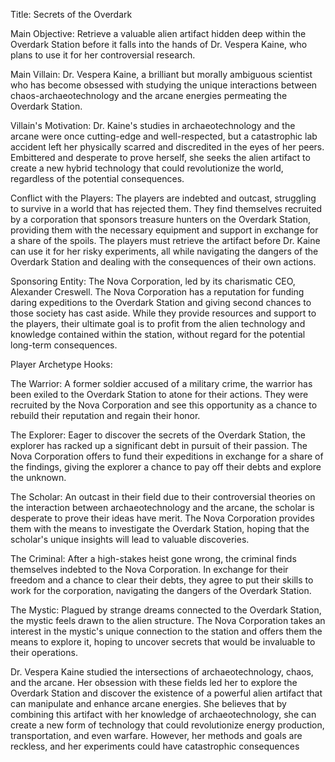 Title: Secrets of the Overdark

Main Objective: Retrieve a valuable alien artifact hidden deep within the Overdark Station before it falls into the hands of Dr. Vespera Kaine, who plans to use it for her controversial research.

Main Villain: Dr. Vespera Kaine, a brilliant but morally ambiguous scientist who has become obsessed with studying the unique interactions between chaos-archaeotechnology and the arcane energies permeating the Overdark Station.

Villain's Motivation: Dr. Kaine's studies in archaeotechnology and the arcane were once cutting-edge and well-respected, but a catastrophic lab accident left her physically scarred and discredited in the eyes of her peers. Embittered and desperate to prove herself, she seeks the alien artifact to create a new hybrid technology that could revolutionize the world, regardless of the potential consequences.

Conflict with the Players: The players are indebted and outcast, struggling to survive in a world that has rejected them. They find themselves recruited by a corporation that sponsors treasure hunters on the Overdark Station, providing them with the necessary equipment and support in exchange for a share of the spoils. The players must retrieve the artifact before Dr. Kaine can use it for her risky experiments, all while navigating the dangers of the Overdark Station and dealing with the consequences of their own actions.

Sponsoring Entity: The Nova Corporation, led by its charismatic CEO, Alexander Creswell. The Nova Corporation has a reputation for funding daring expeditions to the Overdark Station and giving second chances to those society has cast aside. While they provide resources and support to the players, their ultimate goal is to profit from the alien technology and knowledge contained within the station, without regard for the potential long-term consequences.

Player Archetype Hooks:

The Warrior: A former soldier accused of a military crime, the warrior has been exiled to the Overdark Station to atone for their actions. They were recruited by the Nova Corporation and see this opportunity as a chance to rebuild their reputation and regain their honor.

The Explorer: Eager to discover the secrets of the Overdark Station, the explorer has racked up a significant debt in pursuit of their passion. The Nova Corporation offers to fund their expeditions in exchange for a share of the findings, giving the explorer a chance to pay off their debts and explore the unknown.

The Scholar: An outcast in their field due to their controversial theories on the interaction between archaeotechnology and the arcane, the scholar is desperate to prove their ideas have merit. The Nova Corporation provides them with the means to investigate the Overdark Station, hoping that the scholar's unique insights will lead to valuable discoveries.

The Criminal: After a high-stakes heist gone wrong, the criminal finds themselves indebted to the Nova Corporation. In exchange for their freedom and a chance to clear their debts, they agree to put their skills to work for the corporation, navigating the dangers of the Overdark Station.

The Mystic: Plagued by strange dreams connected to the Overdark Station, the mystic feels drawn to the alien structure. The Nova Corporation takes an interest in the mystic's unique connection to the station and offers them the means to explore it, hoping to uncover secrets that would be invaluable to their operations.

Dr. Vespera Kaine studied the intersections of archaeotechnology, chaos, and the arcane. Her obsession with these fields led her to explore the Overdark Station and discover the existence of a powerful alien artifact that can manipulate and enhance arcane energies. She believes that by combining this artifact with her knowledge of archaeotechnology, she can create a new form of technology that could revolutionize energy production, transportation, and even warfare. However, her methods and goals are reckless, and her experiments could have catastrophic consequences